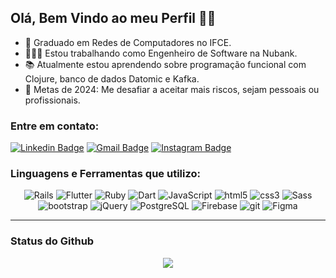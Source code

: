 ## Olá, Bem Vindo ao meu Perfil 👋🏾

- 📖 Graduado em Redes de Computadores no IFCE.
- 👨🏽‍💻 Estou trabalhando como Engenheiro de Software na Nubank.
- 📚 Atualmente estou aprendendo sobre programação funcional com Clojure, banco de dados Datomic e Kafka.
- 🥅 Metas de 2024: Me desafiar a aceitar mais riscos, sejam pessoais ou profissionais.

### Entre em contato:
[![Linkedin Badge](https://img.shields.io/badge/nathan_mariano-0A66C2?style=flat-square&logo=Linkedin&logoColor=white&link=https://www.linkedin.com/in/nathan-mariano-825942151/)](https://www.linkedin.com/in/nathan-mariano-825942151/)
[![Gmail Badge](https://img.shields.io/badge/-nmariano85-EA4335?style=flat-square&logo=Gmail&logoColor=white&link=mailto:nmariano85@gmail.com)](mailto:nmariano85@gmail.com)
[![Instagram Badge](https://img.shields.io/badge/-@nathan.mariano_-E4405F?style=flat-square&labelColor=E4405F&logo=instagram&logoColor=white&link=https://www.instagram.com/pdavinl/)](https://www.instagram.com/nathan.mariano_/)

### Linguagens e Ferramentas que utilizo:

<p align="center">
  <img alt="Rails" src="https://img.shields.io/badge/-Rails-CC0000?style=flat-square&logo=ruby-on-rails&logoColor=white" />
  <img alt="Flutter" src="https://img.shields.io/badge/-Flutter-02569B?style=flat-square&logo=flutter&logoColor=white" />
  <img alt="Ruby" src="https://img.shields.io/badge/-Ruby-CC342D?style=flat-square&logo=ruby&logoColor=white" />
  <img alt="Dart" src="https://img.shields.io/badge/-Dart-0175C2?style=flat-square&logo=Dart&logoColor=white" />
  <img alt="JavaScript" src="https://img.shields.io/badge/-JavaScript-F0DB4F?style=flat-square&logo=javascript&logoColor=black" />
  <img alt="html5" src="https://img.shields.io/badge/-HTML5-E34F26?style=flat-square&logo=html5&logoColor=white" />
  <img alt="css3" src="https://img.shields.io/badge/-CSS3-264de4?style=flat-square&logo=css3&logoColor=white" />
  <img alt="Sass" src="https://img.shields.io/badge/-Sass-CC6699?style=flat-square&logo=sass&logoColor=white" />
  <img alt="bootstrap" src="https://img.shields.io/badge/-Bootstrap-7952B3?style=flat-square&logo=bootstrap&logoColor=white" />
  <img alt="jQuery" src="https://img.shields.io/badge/-jQuery-0769AD?style=flat-square&logo=jQuery&logoColor=white" />
  <img alt="PostgreSQL" src="https://img.shields.io/badge/-PostgreSQL-336791?style=flat-square&logo=postgreSQL&logoColor=white" />
  <img alt="Firebase" src="https://img.shields.io/badge/-Firebase-white?style=flat-square&logo=Firebase&logoColor=ffcb2e" />
  <img alt="git" src="https://img.shields.io/badge/-Git-F05032?style=flat-square&logo=git&logoColor=white" />
  <img alt="Figma" src="https://img.shields.io/badge/-Figma-F24E1E?style=flat-square&logo=figma&logoColor=white" />
</p>

---

### Status do Github

<p align="center">
  <a href="https://github.com/anuraghazra/github-readme-stats">
    <img
      align="center"
      src="https://github-readme-stats.vercel.app/api?username=NathanSaldanha&include_all_commits=true&count_private=true&show_icons=true&hide_border=true&bg_color=30,28E7B1,17D6EB&title_color=000411&text_color=000411&icon_color=333%22"
    />
  </a>
</p>
